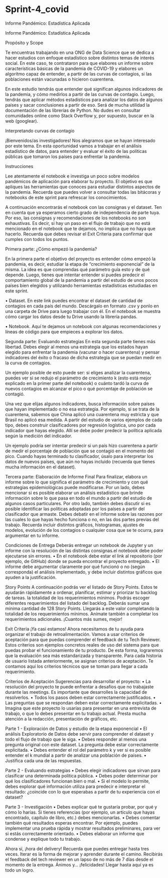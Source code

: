 # Sprint-4_covid
Informe Pandémico: Estadística Aplicada

Informe Pandémico: Estadística Aplicada

Propósito y Scope

Te encuentras trabajando en una ONG de Data Science que se dedica a hacer estudios con enfoque estadístico sobre distintos temas de interés social. En este caso, te contrataron para que elabores un informe sobre características básicas de la pandemia de COVID-19 y elabores un algoritmo capaz de entender, a partir de las curvas de contagios, si las poblaciones están vacunadas o hicieron cuarentena.

En este estudio tendrás que entender qué significan algunos indicadores de la pandemia, y cómo medirlos a partir de las curvas de contagio. Luego, tendrás que aplicar métodos estadísticos para analizar los datos de algunos países y sacar conclusiones a partir de eso. Será de mucha utilidad la documentación de las librerías de Python. No dudes en consultar comunidades online como Stack Overflow y, por supuesto, buscar en la web (googlear).

Interpretando curvas de contagio

¡Bienvenidos/as investigadores! Nos alegramos que se hayan interesado por este tema. En esta oportunidad vamos a trabajar en el análisis estadístico de datos, para entender y evaluar el éxito de las políticas públicas que tomaron los países para enfrentar la pandemia.

Instrucciones

Lee atentamente el notebook e investiga un poco sobre modelos pandémicos de aplicación para elaborar tu proyecto. El objetivo es que apliques las herramientas que conoces  para estudiar distintos aspectos de la pandemia. Recuerda que puedes volver a consultar todas las bitácoras y notebooks de este sprint para refrescar los conocimientos.

A continuación encontrarás el notebook con las consignas y el dataset. Ten en cuenta que ya esperamos cierto grado de independencia de parte tuya. Por eso, las consignas y recomendaciones de los notebooks no son exhaustivas. Es decir, si hay un paso en el flujo de trabajo que no está mencionado en el notebook que te dejamos, no implica que no haya que hacerlo. Recuerda que debes revisar el Exit Criteria para confirmar que cumples con todos los puntos.

Primera parte: ¿Cómo empezó la pandemia?

En la primera parte el objetivo del proyecto es entender cómo empezó la pandemia, es decir, estudiar la etapa de “crecimiento exponencial” de la misma. La idea es que comprendas qué parámetro guía esto y de qué depende. Luego, tienes que intentar entender si puedes predecir el comportamiento global de la pandemia a partir del estudio de unos pocos países bien elegidos y utilizando herramientas estadísticas estudiadas en este sprint.

•	Dataset. En este link puedes encontrar el dataset de cantidad de contagios en cada país del mundo. Descárgalo en formato .csv y ponlo en una carpeta de Drive para luego trabajar con él. En el notebook se muestra cómo cargar los datos desde tu Drive usando la librería pandas.

•	Notebook. Aquí te dejamos un notebook con algunas recomendaciones y líneas de código para que empieces a explorar los datos.


Segunda parte: Evaluando estrategias
En esta segunda parte tienes más libertad. Debes elegir al menos una estrategia que los estados hayan elegido para enfrentar la pandemia (vacunar o hacer cuarentena) y pensar indicadores del éxito o fracaso de dicha estrategia que se puedan medir en la curva de contagios.

Un ejemplo posible de esto puede ser: si eliges analizar la cuarentena, puedes ver si se redujo el parámetro de crecimiento k (esto está mejor explicado en la primer parte del notebook) o cuánto tardó la curva de nuevos contagios en alcanzar el pico o qué porcentaje de población se contagió.

Una vez que elijas algunos indicadores, busca información sobre países que hayan implementado o no esa estrategia. Por ejemplo, si se trata de la cuarentena, sabemos que China aplicó una cuarentena muy estricta y que Brasil no aplicó esa medida. A partir del estudio de varios ejemplos de cada tipo, debes construir clasificadores por regresión logística, uno por cada indicador que hayas elegido. Allí se debe poder predecir la política aplicada según la medición del indicador.

Un ejemplo podría ser intentar predecir si un país hizo cuarentena a partir de medir el porcentaje de población que se contagió en el momento del pico.
Cuando hayas terminado tu clasificador, úsalo para interpretar los datos de nuevos países, que aún no hayas incluido (recuerda que tienes mucha información en el dataset).


Tercera parte: Elaboración de Informe Final
Para finalizar, elabora un informe sobre lo que significa el parámetro de crecimiento y con qué estrategias epidemiológicas puede modificarse. Por un lado, debes mencionar si es posible elaborar un análisis estadístico que brinde información sobre lo que pasa en todo el mundo a partir del estudio de algunos casos particulares. Por otro lado, también debes discutir si es posible identificar las políticas adoptadas por los países a partir del clasificador que armaste. Debes debatir en el informe sobre las razones por las cuales lo que hayas hecho funciona o no, en las dos partes previas del trabajo.
Recuerda incluir distintos gráficos, histogramas, ajustes de modelos, evolución de los contagios o cualquier cosa que se te ocurra, para argumentar en tu informe.


Condiciones de Entrega
Deberás entregar un notebook de Jupyter y un informe con la resolución de las distintas consignas.el notebook debe poder ejecutarse sin errores.
•	En el notebook debe estar el link al repositorio (por ejemplo, de GitHub) donde se pueda encontrar el proyecto entregado.
•	El informe debe argumentar claramente por qué funcionó o no (según corresponda) el análisis implementado, y debe incluir distintos gráficos que ayuden a la justificación.


Story Points
A continuación podrás ver el listado de Story Points. Estos te ayudarán rápidamente a ordenar, planificar, estimar y priorizar tu backlog de tareas.
la totalidad de los requerimientos mínimos.
Podrás escoger diferentes requerimientos del listado del backlog. Deberás sumar una mínima cantidad de 128 Story Points. Llegarás a este valor completando la totalidad de los requerimientos mínimos. Anímate también a completar los requerimientos adicionales. ¡Cuantos más sumes, mejor!
  
Exit Criteria
¡Ya casi estamos! Ahora necesitamos de tu ayuda para organizar el trabajo de retroalimentación. Vamos a usar criterios de aceptación para que puedas comprender el feedback de tu Tech Reviewer. Estos criterios son ejemplos concretos reales de uso del sistema para que puedas probar el funcionamiento de tu producto. De esta forma, lograremos que la evaluación sea más estandarizada y transparente. Para cada historia de usuario listada anteriormente, se asignan criterios de aceptación. Te contamos aquí los criterios técnicos que se toman para llegar a cada requerimiento.


Criterios de Aceptación
Sugerencias para desarrollar el proyecto:
•	La resolución del proyecto te puede enfrentar a desafíos que no trabajaste durante las meetings. Es importante que desarrolles la capacidad de resolverlos.
•	Todos los pasos deben estar correctamente justificados.
•	Las preguntas que se respondan deben estar correctamente explicitadas.
•	Imagina que este proyecto lo usarías para presentar en una entrevista de trabajo, o que lo debes presentar en tu trabajo actual. Presta mucha atención a la redacción, presentación de gráficos, etc.


Parte 1 - Exploración de Datos y estudio de la etapa exponencial
•	El análisis Exploratorio de Datos debe servir para comprender el dataset y todo el flujo de trabajo que le siga.
•	Debes responder al menos una pregunta original con este dataset. La pregunta debe estar correctamente explicitada.
•	Debes entender el rol del parámetro k y ver si es posible entender el k mundial a partir de analizar una población de países.
•	Justifica cada una de las respuestas.


Parte 2 - Evaluando estrategias
•	Debes elegir indicadores que sirvan para clasificar una determinada política pública.
•	Debes poder determinar por qué los clasificadores funcionan bien o mal.
•	Si el modelo lo permite, debes explorar qué información utiliza para predecir e interpretar el resultado: ¿coincide con lo que esperabas a partir de tu experiencia con el dataset?


Parte 3 - Investigación
•	Debes explicar qué te gustaría probar, por qué y cómo lo harías. Si tienes referencias (por ejemplo, un artículo que hayas encontrado, capítulo de libro, etc.) debes mencionarlas.
•	Debes comentar también qué resultados esperas encontrar. Por ejemplo, puedes implementar una prueba rápida y mostrar resultados preliminares, para ver si estás correctamente orientado.
•	Debes elaborar un informe que condense y explique todo tu trabajo.
 
Ahora sí, ¡hora del delivery! Recuerda que puedes entregar hasta tres veces. Iterar es la forma de mejorar y aprender durante el camino. Recibirás el feedback del tech reviewer en un lapso de no más de 7 días desde el momento de la entrega.
Ánimos y… ¡felicidades! Llegar hasta aquí ya es todo un logro.

